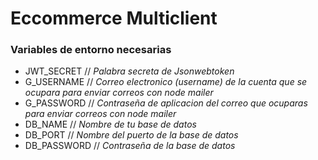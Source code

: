 # Eccommerce Multiclient

### Variables de entorno necesarias

- JWT_SECRET // _Palabra secreta de Jsonwebtoken_
- G_USERNAME // _Correo electronico (username) de la cuenta que se ocupara para enviar correos con node mailer_
- G_PASSWORD // _Contraseña de aplicacion del correo que ocuparas para enviar correos con node mailer_
- DB_NAME // _Nombre de tu base de datos_
- DB_PORT // _Nombre del puerto de la base de datos_
- DB_PASSWORD // _Contraseña de la base de datos_

